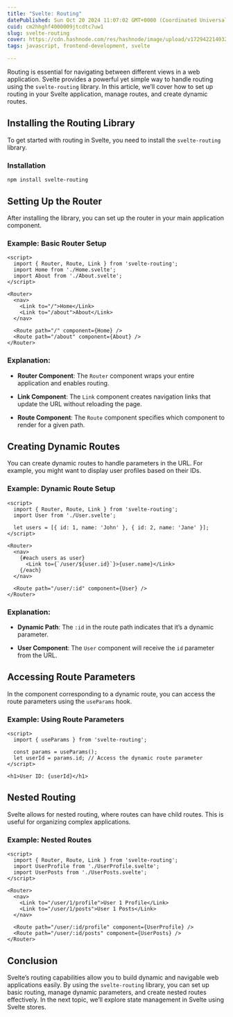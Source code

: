 ```yaml
---
title: "Svelte: Routing"
datePublished: Sun Oct 20 2024 11:07:02 GMT+0000 (Coordinated Universal Time)
cuid: cm2hhghf4000009jtcdtc7uw1
slug: svelte-routing
cover: https://cdn.hashnode.com/res/hashnode/image/upload/v1729422140320/a54eeef2-0bd6-4132-8ba8-49ff2b937398.png
tags: javascript, frontend-development, svelte

---
```


Routing is essential for navigating between different views in a web application. Svelte provides a powerful yet simple way to handle routing using the `svelte-routing` library. In this article, we’ll cover how to set up routing in your Svelte application, manage routes, and create dynamic routes.

## Installing the Routing Library

To get started with routing in Svelte, you need to install the `svelte-routing` library.

### Installation

```svelte
npm install svelte-routing
```

## Setting Up the Router

After installing the library, you can set up the router in your main application component.

### Example: Basic Router Setup

```svelte
<script>
  import { Router, Route, Link } from 'svelte-routing';
  import Home from './Home.svelte';
  import About from './About.svelte';
</script>

<Router>
  <nav>
    <Link to="/">Home</Link>
    <Link to="/about">About</Link>
  </nav>

  <Route path="/" component={Home} />
  <Route path="/about" component={About} />
</Router>
```

### Explanation:

* **Router Component**: The `Router` component wraps your entire application and enables routing.
    
* **Link Component**: The `Link` component creates navigation links that update the URL without reloading the page.
    
* **Route Component**: The `Route` component specifies which component to render for a given path.
    

## Creating Dynamic Routes

You can create dynamic routes to handle parameters in the URL. For example, you might want to display user profiles based on their IDs.

### Example: Dynamic Route Setup

```svelte
<script>
  import { Router, Route, Link } from 'svelte-routing';
  import User from './User.svelte';

  let users = [{ id: 1, name: 'John' }, { id: 2, name: 'Jane' }];
</script>

<Router>
  <nav>
    {#each users as user}
      <Link to={`/user/${user.id}`}>{user.name}</Link>
    {/each}
  </nav>

  <Route path="/user/:id" component={User} />
</Router>
```

### Explanation:

* **Dynamic Path**: The `:id` in the route path indicates that it’s a dynamic parameter.
    
* **User Component**: The `User` component will receive the `id` parameter from the URL.
    

## Accessing Route Parameters

In the component corresponding to a dynamic route, you can access the route parameters using the `useParams` hook.

### Example: Using Route Parameters

```svelte
<script>
  import { useParams } from 'svelte-routing';

  const params = useParams();
  let userId = params.id; // Access the dynamic route parameter
</script>

<h1>User ID: {userId}</h1>
```

## Nested Routing

Svelte allows for nested routing, where routes can have child routes. This is useful for organizing complex applications.

### Example: Nested Routes

```svelte
<script>
  import { Router, Route, Link } from 'svelte-routing';
  import UserProfile from './UserProfile.svelte';
  import UserPosts from './UserPosts.svelte';
</script>

<Router>
  <nav>
    <Link to="/user/1/profile">User 1 Profile</Link>
    <Link to="/user/1/posts">User 1 Posts</Link>
  </nav>

  <Route path="/user/:id/profile" component={UserProfile} />
  <Route path="/user/:id/posts" component={UserPosts} />
</Router>
```

## Conclusion

Svelte’s routing capabilities allow you to build dynamic and navigable web applications easily. By using the `svelte-routing` library, you can set up basic routing, manage dynamic parameters, and create nested routes effectively. In the next topic, we’ll explore state management in Svelte using Svelte stores.